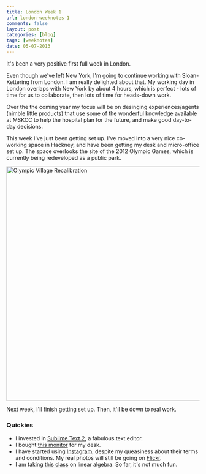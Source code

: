 ```yaml
---
title: London Week 1
url: london-weeknotes-1
comments: false
layout: post
categories: [blog]
tags: [weeknotes]
date: 05-07-2013
---
```

It's been a very positive first full week in London. 

Even though we've left New York, I'm going to continue working with Sloan-Kettering from London. I am really delighted about that. My working day in London overlaps with New York by about 4 hours, which is perfect - lots of time for us to collaborate, then lots of time for heads-down work. 

Over the the coming year my focus will be on desinging experiences/agents (nimble little products) that use some of the wonderful knowledge available at MSKCC to help the hospital plan for the future, and make good day-to-day decisions.

This week I've just been getting set up. I've moved into a very nice co-working space in Hackney, and have been getting my desk and micro-office set up. The space overlooks the site of the 2012 Olympic Games, which is currently being redeveloped as a public park.

<img src="http://farm4.staticflickr.com/3766/9212353117_ecd0ce2357_o.jpg" width="612" height="612" alt="Olympic Village Recalibration" class="photo">

Next week, I'll finish getting set up. Then, it'll be down to real work.

### Quickies
* I invested in [Sublime Text 2](http://www.sublimetext.com/2), a fabulous text editor. 
* I bought [this monitor](http://www.amazon.co.uk/gp/product/B005QVZ79C/ref=oh_details_o00_s00_i02?ie=UTF8&psc=1) for my desk.
* I have started using [Instagram](http://instagram.com/paulmayorg/), despite my queasiness about their terms and conditions. My real photos will still be going on [Flickr](http://www.flickr.com/photos/paulmmay/). 
* I am taking [this class](https://class.coursera.org/matrix-001/f) on linear algebra. So far, it's not much fun.  